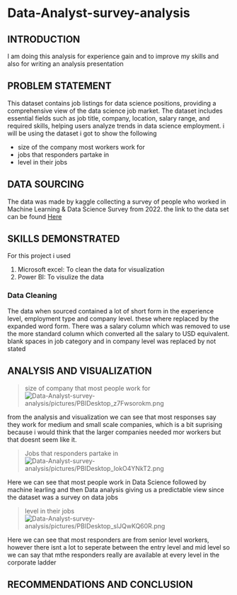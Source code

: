 # Data-Analyst-survey-analysis

## INTRODUCTION
I am doing this analysis for experience gain and to improve my skills and also for writing an analysis presentation

## PROBLEM STATEMENT
This dataset contains job listings for data science positions, providing a comprehensive view of the data science job market. The dataset includes essential fields such as job title, company, location, salary range, and required skills, helping users analyze trends in data science employment.
i will be using the dataset i got to show the following
- size of the company most workers work for
- jobs that responders partake in
- level in their jobs
## DATA SOURCING
The data was made by kaggle collecting a survey of people who worked in Machine Learning & Data Science Survey from 2022. the link to the data set can be found [Here](https://www.kaggle.com/datasets/brsahan/data-science-job)
## SKILLS DEMONSTRATED
For this project i used 

1. Microsoft excel: To clean the data for visualization 
2. Power BI: To visulize the data
### Data Cleaning
The data when sourced contained a lot of short form in the experience level, employment type and company level. these where replaced by the expanded word form.
There was a salary column which was removed to use the more standard column which converted all the salary to USD equivalent.
blank spaces in job category and in company level was replaced by not stated

## ANALYSIS AND VISUALIZATION
> size of company that most people work for
![Data-Analyst-survey-analysis/pictures/PBIDesktop_z7Fwsorokm.png]()

from the analysis and visualization we can see that most responses say they work for medium and small scale companies, which is a bit suprising because i would think that the larger companies needed mor workers but that doesnt seem like it.

> Jobs that responders partake in
![Data-Analyst-survey-analysis/pictures/PBIDesktop_IokO4YNkT2.png]()

Here we can see that most people work in Data Science followed by machine learling and then Data analysis giving us a predictable view since the dataset was a survey on data jobs

> level in their jobs
![Data-Analyst-survey-analysis/pictures/PBIDesktop_slJQwKQ60R.png]()

Here we can see that most responders are from senior level workers, however there isnt a lot to seperate between the entry level and mid level so we can say that mthe responders really are available at every level in the corporate ladder 
## RECOMMENDATIONS AND CONCLUSION
